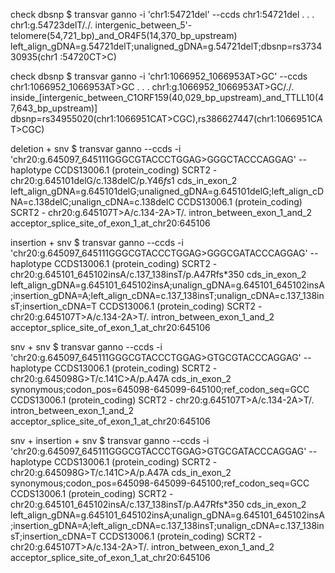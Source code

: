 
check dbsnp
$ transvar ganno -i 'chr1:54721del' --ccds
chr1:54721del	.	.	.
   chr1:g.54723delT/./.	intergenic_between_5'-telomere(54,721_bp)_and_OR4F5(14,370_bp_upstream)
   left_align_gDNA=g.54721delT;unaligned_gDNA=g.54721delT;dbsnp=rs373430935(chr1
   :54720CT>C)

check dbsnp
$ transvar ganno -i 'chr1:1066952_1066953AT>GC' --ccds
chr1:1066952_1066953AT>GC	.	.	.
   chr1:g.1066952_1066953AT>GC/./.	inside_[intergenic_between_C1ORF159(40,029_bp_upstream)_and_TTLL10(47,643_bp_upstream)]
   dbsnp=rs34955020(chr1:1066951CAT>CGC),rs386627447(chr1:1066951CAT>CGC)

deletion + snv
$ transvar ganno --ccds -i 'chr20:g.645097_645111GGGCGTACCCTGGAG>GGGCTACCCAGGAG' --haplotype
CCDS13006.1 (protein_coding)	SCRT2	-	chr20:g.645101delG/c.138delC/p.Y46*fs*1
   cds_in_exon_2	left_align_gDNA=g.645101delG;unaligned_gDNA=g.645101delG;left_align_cDNA=c.138delC;unalign_cDNA=c.138delC
CCDS13006.1 (protein_coding)	SCRT2	-	chr20:g.645107T>A/c.134-2A>T/.
   intron_between_exon_1_and_2	acceptor_splice_site_of_exon_1_at_chr20:645106

insertion + snv
$ transvar ganno --ccds -i 'chr20:g.645097_645111GGGCGTACCCTGGAG>GGGCGATACCCAGGAG' --haplotype
CCDS13006.1 (protein_coding)	SCRT2	-	chr20:g.645101_645102insA/c.137_138insT/p.A47Rfs*350
   cds_in_exon_2	left_align_gDNA=g.645101_645102insA;unalign_gDNA=g.645101_645102insA;insertion_gDNA=A;left_align_cDNA=c.137_138insT;unalign_cDNA=c.137_138insT;insertion_cDNA=T
CCDS13006.1 (protein_coding)	SCRT2	-	chr20:g.645107T>A/c.134-2A>T/.
   intron_between_exon_1_and_2	acceptor_splice_site_of_exon_1_at_chr20:645106

snv + snv
$ transvar ganno --ccds -i 'chr20:g.645097_645111GGGCGTACCCTGGAG>GTGCGTACCCAGGAG' --haplotype
CCDS13006.1 (protein_coding)	SCRT2	-	chr20:g.645098G>T/c.141C>A/p.A47A
   cds_in_exon_2	synonymous;codon_pos=645098-645099-645100;ref_codon_seq=GCC
CCDS13006.1 (protein_coding)	SCRT2	-	chr20:g.645107T>A/c.134-2A>T/.
   intron_between_exon_1_and_2	acceptor_splice_site_of_exon_1_at_chr20:645106

snv + insertion + snv
$ transvar ganno --ccds -i 'chr20:g.645097_645111GGGCGTACCCTGGAG>GTGCGATACCCAGGAG' --haplotype
CCDS13006.1 (protein_coding)	SCRT2	-	chr20:g.645098G>T/c.141C>A/p.A47A
   cds_in_exon_2	synonymous;codon_pos=645098-645099-645100;ref_codon_seq=GCC
CCDS13006.1 (protein_coding)	SCRT2	-	chr20:g.645101_645102insA/c.137_138insT/p.A47Rfs*350
   cds_in_exon_2	left_align_gDNA=g.645101_645102insA;unalign_gDNA=g.645101_645102insA;insertion_gDNA=A;left_align_cDNA=c.137_138insT;unalign_cDNA=c.137_138insT;insertion_cDNA=T
CCDS13006.1 (protein_coding)	SCRT2	-	chr20:g.645107T>A/c.134-2A>T/.
   intron_between_exon_1_and_2	acceptor_splice_site_of_exon_1_at_chr20:645106

